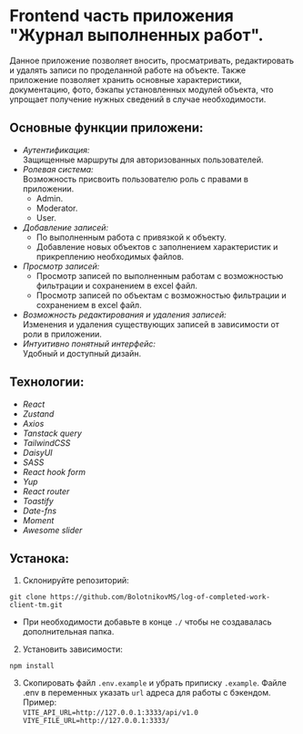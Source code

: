 # Frontend часть приложения "Журнал выполненных работ".

Данное приложение позволяет вносить, просматривать, редактировать и удалять записи по проделанной работе на объекте. Также приложение позволяет хранить основные характеристики, документацию, фото, бэкапы установленных модулей объекта, что упрощает получение нужных сведений в случае необходимости.

## Основные функции приложени:

- *Аутентификация:* <br>Защищенные маршруты для авторизованных пользователей.
- *Ролевая система:* <br>Возможность присвоить пользователю роль с правами в приложении.
  - Admin.
  - Moderator.
  - User.
- *Добавление записей:*
  - По выполненным работа с привязкой к объекту.
  - Добавление новых объектов с заполнением характеристик и прикреплению необходимых файлов.
- *Просмотр записей:*
  - Просмотр записей по выполненным работам с возможностью фильтрации и сохранением в excel файл.
  - Просмотр записей по объектам с возможностью фильтрации и сохранением в excel файл.
- *Возможность редактирования и удаления записей:* <br>Изменения и удаления существующих записей в зависимости от роли в приложении.
- *Интуитивно понятный интерфейс:* <br>Удобный и доступный дизайн.

## Технологии:

- *React*
- *Zustand*
- *Axios*
- *Tanstack query*
- *TailwindCSS*
- *DaisyUI*
- *SASS*
- *React hook form*
- *Yup*
- *React router*
- *Toastify*
- *Date-fns*
- *Moment*
- *Awesome slider*

## Устанока:

1. Склонируйте репозиторий:
```
git clone https://github.com/BolotnikovMS/log-of-completed-work-client-tm.git
```
  - При необходимости добавьте в конце `./` чтобы не создавалась дополнительная папка.
2. Установить зависимости:
```
npm install
```
3. Скопировать файл `.env.example` и убрать приписку `.example`. Файле .env в переменных указать `url` адреса для работы с бэкендом. <br>Пример: <br>
``
VITE_API_URL=http://127.0.0.1:3333/api/v1.0
VIYE_FILE_URL=http://127.0.0.1:3333/
``
